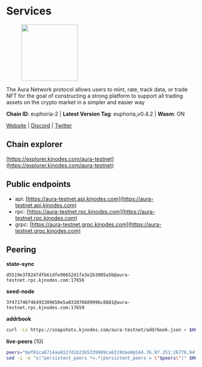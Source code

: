 # Services

<figure><img src="https://raw.githubusercontent.com/kj89/testnet_manuals/main/pingpub/logos/aura.png" width="150" alt=""><figcaption></figcaption></figure>

The Aura Network protocol allows users to mint, rate, track data,  or trade NFT for the goal of constructing a strong platform to  support all trading assets on the crypto market in a simpler and easier way

**Chain ID**: euphoria-2 | **Latest Version Tag**: euphoria_v0.4.2 | **Wasm**: ON

[Website](https://aura.network) | [Discord](https://discord.gg/hpvF5QcWRf) | [Twitter](https://twitter.com/AuraNetworkHQ)


## Chain explorer
[https://explorer.kjnodes.com/aura-testnet](https://explorer.kjnodes.com/aura-testnet)

## Public endpoints

* api: [https://aura-testnet.api.kjnodes.com](https://aura-testnet.api.kjnodes.com)
* rpc: [https://aura-testnet.rpc.kjnodes.com](https://aura-testnet.rpc.kjnodes.com)
* grpc: [https://aura-testnet.grpc.kjnodes.com](https://aura-testnet.grpc.kjnodes.com)

## Peering

**state-sync**

```text
d5519e378247dfb61dfe90652d1fe3e2b3005a5b@aura-testnet.rpc.kjnodes.com:17656
```

**seed-node**

```text
3f472746f46493309650e5a033076689996c8881@aura-testnet.rpc.kjnodes.com:17659
```

**addrbook**
```bash
curl -Ls https://snapshots.kjnodes.com/aura-testnet/addrbook.json > $HOME/.aura/config/addrbook.json
```

**live-peers** (10)
```bash
peers="6ef01ca6714aa8127d1b21b5339909ca6319dae0@144.76.97.251:26776,94f09cc1e0d2357c8c8423589c42dc7721387a60@176.9.44.113:26686,003686d978739de9988cbfcc6e120c2db41f87b5@65.109.30.12:46656,d5519e378247dfb61dfe90652d1fe3e2b3005a5b@65.109.68.190:17656,b2394ad608075aa405cdf4ab55e36376d93f7b1d@65.108.206.118:56656,5b2758dfcbcbc19b9a0ee04c09008b67c98cd7d9@162.244.35.40:24656,e874935eee84c8313dbb52ba497aed2d8d1f1245@65.108.237.231:27656,7cad1bcb2ad777dba21840832341f2ce14bae1a5@5.75.174.126:26656,2694dd6c739393ad7066dc384e41a21b334f5a35@142.132.223.189:26656,0770c2687cc34d59ca62270960d3ffcad6e42cf8@65.108.233.44:21656"
sed -i -e "s|^persistent_peers *=.*|persistent_peers = \"$peers\"|" $HOME/.aura/config/config.toml
```
